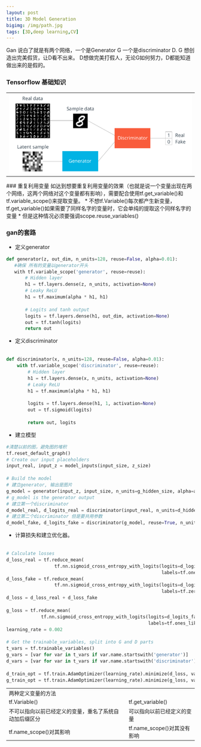 ```yaml
---
layout: post
title: 3D Model Generation
bigimg: /img/path.jpg
tags: [3D,deep learning,CV]
---
```

Gan 说白了就是有两个网络，一个是Generator G 一个是discriminator D. G 想创造出完美假货，让D看不出来。 D想做完美打假人，无论G如何努力，D都能知道
做出来的是假的。
<table width="100%">
<tr>
<td><img src="/img/gan11.png" alt="None" ></td>
</tr>


### Tensorflow 基础知识

<table width="100%">
<tr>
<td colspan="2">两种定义变量的方法</td>
</tr>
<tr>
<td>tf.Variable()</td>
<td>tf.get_variable()</td>
</tr>
<tr>
<td>不可以指向以前已经定义的变量，重名了系统自动加后缀区分</td>
<td>可以指向以前已经定义的变量</td>
</tr>
<tr>
<td>tf.name_scope()对其影响</td>
<td>tf.name_scope()对其没有影响</td>
</tr>
### 重复利用变量
如达到想要重复利用变量的效果（也就是说一个变量出现在两个网络，这两个网络对这个变量都有影响），需要配合使用tf.get_variable()和tf.variable_scope()来提取变量。
* 不想tf.Variable()每次都产生新变量，tf.get_variable()如果需要了同样名字的变量时，它会单纯的提取这个同样名字的变量
* 但是这种情况必须要强调scope.reuse_variables()
  
 ### gan的套路
 * 定义generator
 ```Python
 def generator(z, out_dim, n_units=128, reuse=False, alpha=0.01):
    #确保 所有的变量以generator开头
    with tf.variable_scope('generator', reuse=reuse):
        # Hidden layer
        h1 = tf.layers.dense(z, n_units, activation=None)
        # Leaky ReLU
        h1 = tf.maximum(alpha * h1, h1)
        
        # Logits and tanh output
        logits = tf.layers.dense(h1, out_dim, activation=None)
        out = tf.tanh(logits) 
        return out
 ```
* 定义discriminator 
```Python

def discriminator(x, n_units=128, reuse=False, alpha=0.01):
    with tf.variable_scope('discriminator', reuse=reuse):
        # Hidden layer
        h1 = tf.layers.dense(x, n_units, activation=None)
        # Leaky ReLU
        h1 = tf.maximum(alpha * h1, h1)
        
        logits = tf.layers.dense(h1, 1, activation=None)
        out = tf.sigmoid(logits)
        
        return out, logits
```
* 建立模型
```python
#清楚以前的图，避免图的堆积
tf.reset_default_graph()
# Create our input placeholders
input_real, input_z = model_inputs(input_size, z_size)

# Build the model
# 建立generator, 输出是图片
g_model = generator(input_z, input_size, n_units=g_hidden_size, alpha=alpha)
# g_model is the generator output
# 建立第一个discriminator
d_model_real, d_logits_real = discriminator(input_real, n_units=d_hidden_size, alpha=alpha)
# 建立第二个discriminator 但是要共用参数
d_model_fake, d_logits_fake = discriminator(g_model, reuse=True, n_units=d_hidden_size, alpha=alpha)
```
* 计算损失和建立优化器。
```python

# Calculate losses
d_loss_real = tf.reduce_mean(
                  tf.nn.sigmoid_cross_entropy_with_logits(logits=d_logits_real, 
                                                          labels=tf.ones_like(d_logits_real) * (1 - smooth)))
d_loss_fake = tf.reduce_mean(
                  tf.nn.sigmoid_cross_entropy_with_logits(logits=d_logits_fake, 
                                                          labels=tf.zeros_like(d_logits_real)))
d_loss = d_loss_real + d_loss_fake

g_loss = tf.reduce_mean(
             tf.nn.sigmoid_cross_entropy_with_logits(logits=d_logits_fake,
                                                     labels=tf.ones_like(d_logits_fake)))
learning_rate = 0.002

# Get the trainable_variables, split into G and D parts
t_vars = tf.trainable_variables()
g_vars = [var for var in t_vars if var.name.startswith('generator')]
d_vars = [var for var in t_vars if var.name.startswith('discriminator')]

d_train_opt = tf.train.AdamOptimizer(learning_rate).minimize(d_loss, var_list=d_vars)
g_train_opt = tf.train.AdamOptimizer(learning_rate).minimize(g_loss, var_list=g_vars)
```
